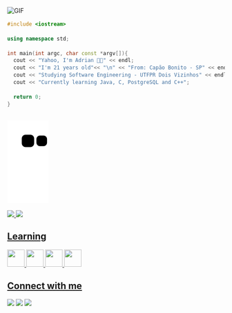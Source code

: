 ![GIF](https://im5.ezgif.com/tmp/ezgif-5-85221b85eb.gif)
```c++
#include <iostream>

using namespace std;

int main(int argc, char const *argv[]){
  cout << "Yahoo, I'm Adrian 👋🏻" << endl;
  cout << "I'm 21 years old"<< "\n" << "From: Capão Bonito - SP" << endl;
  cout << "Studying Software Engineering - UTFPR Dois Vizinhos" << endl;
  cout << "Currently learning Java, C, PostgreSQL and C++";

  return 0;
}
```
##
![Snake animation](https://github.com/Adri4nSilva/Adri4nSilva/blob/output/github-contribution-grid-snake.svg)

<div align="left">
  <a href="https://github.com/Adri4nSilva">
  <img height="145em" src="https://github-readme-stats.vercel.app/api?username=Adri4nSilva&show_icons=true&theme=dark&include_all_commits=true&count_private=true"/>
  <img height="145em" src="https://github-readme-stats.vercel.app/api/top-langs/?username=Adri4nSilva&layout=compact&langs_count=7&theme=dark"/>
</div>

## Learning
<div>
  <img src="https://cdn.jsdelivr.net/gh/devicons/devicon/icons/java/java-original.svg" width="40" height="40"/>
  <img src="https://cdn.jsdelivr.net/gh/devicons/devicon/icons/cplusplus/cplusplus-original.svg" width="40" height="40"/>
  <img src="https://cdn.jsdelivr.net/gh/devicons/devicon/icons/c/c-original.svg" width="40" height="40"/>
  <img src="https://cdn.jsdelivr.net/gh/devicons/devicon/icons/postgresql/postgresql-plain-wordmark.svg", width="40" height="40"/>       
</div>     

## Connect with me
<div>
  <a href="https://www.instagram.com/adrian.slva/" target="_blank"><img src="https://img.shields.io/badge/-Instagram-%23E4405F?style=for-the-badge&logo=instagram&logoColor=white" target="_blank"></a>
  <a href = "mailto:adriansilva296@gmail.com"><img src="https://img.shields.io/badge/-Gmail-%23333?style=for-the-badge&logo=gmail&logoColor=white" target="_blank"></a>
  <a href="https://www.linkedin.com/in/adrian-silva-091a29233/" target="_blank"><img src="https://img.shields.io/badge/-LinkedIn-%230077B5?style=for-the-badge&logo=linkedin&logoColor=white" target="_blank"></a> 
  </div>
  
